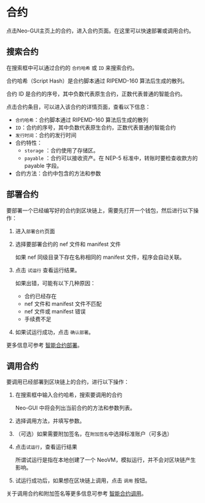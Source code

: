 # 合约

点击Neo-GUI主页上的合约，进入合约页面。在这里可以快速部署或调用合约。

## 搜索合约

在搜索框中可以通过合约的 `合约哈希` 或 `ID` 来搜索合约。

合约哈希（Script Hash）是合约脚本通过 RIPEMD-160 算法后生成的散列。

合约 ID 是合约的序号，其中负数代表原生合约，正数代表普通的智能合约。

点击合约条目，可以进入该合约的详情页面，查看以下信息：

-  `合约哈希`：合约脚本通过 RIPEMD-160 算法后生成的散列
- `ID`：合约的序号，其中负数代表原生合约，正数代表普通的智能合约
- `发行时间`：合约的发行时间
- 合约特性：
  - `storage` ：合约使用了存储区。
  - `payable` ：合约可以接收资产。在 NEP-5 标准中，转账时要检查收款方的 payable 字段。
- 合约方法：合约中包含的方法和参数

## 部署合约

要部署一个已经编写好的合约到区块链上，需要先打开一个钱包，然后进行以下操作：

1. 进入`部署合约`页面

2. 选择要部署合约的 nef 文件和 manifest 文件

   如果 nef 同级目录下存在名称相同的 manifest 文件，程序会自动关联。

3. 点击 `试运行` 查看运行结果。

   如果出错，可能有以下几种原因：

   - 合约已经存在
   - nef 文件和 manifest 文件不匹配
   - nef 文件或 manifest 错误
   - 手续费不足

4. 如果试运行成功，点击 `确认部署`。

更多信息可参考 [智能合约部署](../../sc/deploy/deploy.md)。

## 调用合约

要调用已经部署到区块链上的合约，进行以下操作：

1. 在搜索框中输入合约哈希，搜索要调用的合约

   Neo-GUI 中将会列出当前合约的方法和参数列表。

2. 选择调用方法，并填写参数。

3. （可选）如果需要附加签名，在`附加签名`中选择标准账户（可多选）

4. 点击`试运行`，查看运行结果

   所谓试运行是指在本地创建了一个 NeoVM，模拟运行，并不会对区块链产生影响。

5. 试运行成功后，如果想在区块链上调用，点击 ` 调用 ` 按钮。

关于调用合约和附加签名等更多信息可参考 [智能合约调用](../../sc/deploy/invoke.md)。
